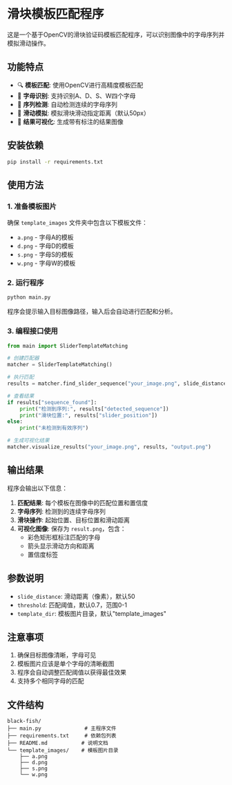 # 滑块模板匹配程序

这是一个基于OpenCV的滑块验证码模板匹配程序，可以识别图像中的字母序列并模拟滑动操作。

## 功能特点

- 🔍 **模板匹配**: 使用OpenCV进行高精度模板匹配
- 📝 **字母识别**: 支持识别A、D、S、W四个字母
- 🎯 **序列检测**: 自动检测连续的字母序列
- 📏 **滑动模拟**: 模拟滑块滑动指定距离（默认50px）
- 🎨 **结果可视化**: 生成带有标注的结果图像

## 安装依赖

```bash
pip install -r requirements.txt
```

## 使用方法

### 1. 准备模板图片

确保 `template_images` 文件夹中包含以下模板文件：
- `a.png` - 字母A的模板
- `d.png` - 字母D的模板  
- `s.png` - 字母S的模板
- `w.png` - 字母W的模板

### 2. 运行程序

```bash
python main.py
```

程序会提示输入目标图像路径，输入后会自动进行匹配和分析。

### 3. 编程接口使用

```python
from main import SliderTemplateMatching

# 创建匹配器
matcher = SliderTemplateMatching()

# 执行匹配
results = matcher.find_slider_sequence("your_image.png", slide_distance=50)

# 查看结果
if results["sequence_found"]:
    print("检测到序列:", results["detected_sequence"])
    print("滑块位置:", results["slider_position"])
else:
    print("未检测到有效序列")

# 生成可视化结果
matcher.visualize_results("your_image.png", results, "output.png")
```

## 输出结果

程序会输出以下信息：

1. **匹配结果**: 每个模板在图像中的匹配位置和置信度
2. **字母序列**: 检测到的连续字母序列
3. **滑块操作**: 起始位置、目标位置和滑动距离
4. **可视化图像**: 保存为 `result.png`，包含：
   - 彩色矩形框标注匹配的字母
   - 箭头显示滑动方向和距离
   - 置信度标签

## 参数说明

- `slide_distance`: 滑动距离（像素），默认50
- `threshold`: 匹配阈值，默认0.7，范围0-1
- `template_dir`: 模板图片目录，默认"template_images"

## 注意事项

1. 确保目标图像清晰，字母可见
2. 模板图片应该是单个字母的清晰截图
3. 程序会自动调整匹配阈值以获得最佳效果
4. 支持多个相同字母的匹配

## 文件结构

```
black-fish/
├── main.py              # 主程序文件
├── requirements.txt     # 依赖包列表
├── README.md           # 说明文档
└── template_images/    # 模板图片目录
    ├── a.png
    ├── d.png
    ├── s.png
    └── w.png
```